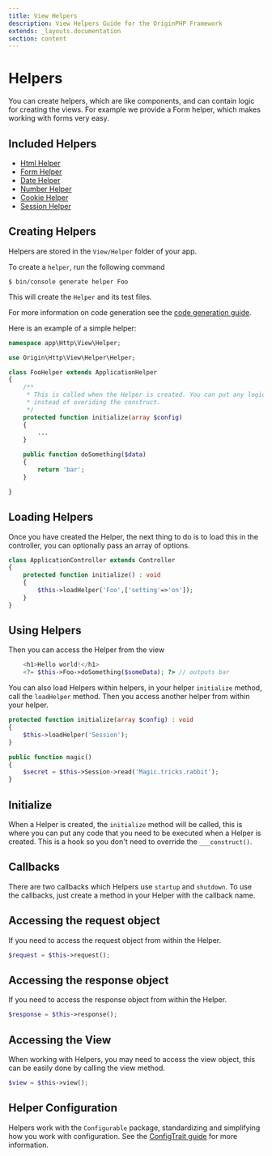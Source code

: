 ```yaml
---
title: View Helpers
description: View Helpers Guide for the OriginPHP Framework
extends: _layouts.documentation
section: content
---
```

# Helpers

You can create helpers, which are like components, and can contain logic for creating the views. For example we provide a Form helper, which makes working with forms very easy.

## Included Helpers

- [Html Helper](/docs/view/html-helper)
- [Form Helper](/docs/view/form-helper)
- [Date Helper](/docs/view/date-helper)
- [Number Helper](/docs/view/number-helper)
- [Cookie Helper](/docs/view/cookie-helper)
- [Session Helper](/docs/view/session-helper)

## Creating Helpers

Helpers are stored in the `View/Helper` folder of your app. 

To create a `helper`, run the following command

```linux
$ bin/console generate helper Foo
```

This will create the `Helper` and its test files.

For more information on code generation see the [code generation guide](/docs/development/code-generation).

Here is an example of a simple helper:

````php
namespace app\Http\View\Helper;

use Origin\Http\View\Helper\Helper;

class FooHelper extends ApplicationHelper
{
    /**
     * This is called when the Helper is created. You can put any logic here
     * instead of overiding the construct.
     */
    protected function initialize(array $config)
    {
        ...
    }

    public function doSomething($data)
    {
        return 'bar';
    }

}
````

## Loading Helpers

Once you have created the Helper, the next thing to do is to load this in the controller, you can optionally pass an array of options.

```php
class ApplicationController extends Controller
{
    protected function initialize() : void
    {
        $this->loadHelper('Foo',['setting'=>'on']);
    }
}
```

## Using Helpers

Then you can access the Helper from the view

```php
    <h1>Hello world!</h1>
    <?= $this->Foo->doSomething($someData); ?> // outputs bar
```

You can also load Helpers within helpers, in your helper `initialize` method, call the `loadHelper` method. Then you access another helper from within your helper.

```php
protected function initialize(array $config) : void
{
    $this->loadHelper('Session');
}

public function magic()
{
    $secret = $this->Session->read('Magic.tricks.rabbit');
}
```

## Initialize

When a Helper is created, the `initialize` method will be called, this is where you can put any code
that you need to be executed when a Helper is created. This is a hook so you don't need to override the `___construct()`.

## Callbacks

There are two callbacks which Helpers use `startup` and `shutdown`. To use the callbacks, just create a method in your Helper with the callback name.

## Accessing the request object

If you need to access the request object from within the Helper.

```php
$request = $this->request();
```

## Accessing the response object

If you need to access the response object from within the Helper.

```php
$response = $this->response();
```

## Accessing the View

When working with Helpers, you may need to access the view object, this can be easily done by calling the view method.

```php
$view = $this->view();
```

## Helper Configuration

Helpers work with the `Configurable` package, standardizing and simplifying how you work with configuration. See the [ConfigTrait guide](/docs/configurable.md) for more information.